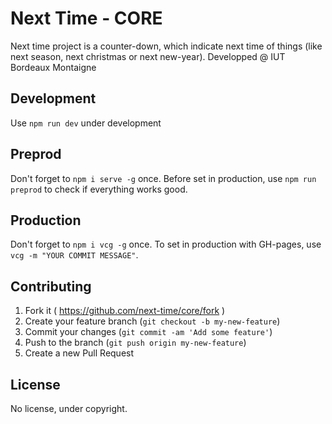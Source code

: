# Next Time - CORE

Next time project is a counter-down, which indicate next time of things (like next season, next christmas or next new-year).
Developped @ IUT Bordeaux Montaigne

## Development

Use `npm run dev` under development

## Preprod

Don't forget to `npm i serve -g` once.
Before set in production, use `npm run preprod` to check if everything works good.

## Production

Don't forget to `npm i vcg -g` once.
To set in production with GH-pages, use `vcg -m "YOUR COMMIT MESSAGE"`.

## Contributing

1. Fork it ( https://github.com/next-time/core/fork )
2. Create your feature branch (`git checkout -b my-new-feature`)
3. Commit your changes (`git commit -am 'Add some feature'`)
4. Push to the branch (`git push origin my-new-feature`)
5. Create a new Pull Request


## License

No license, under copyright.

